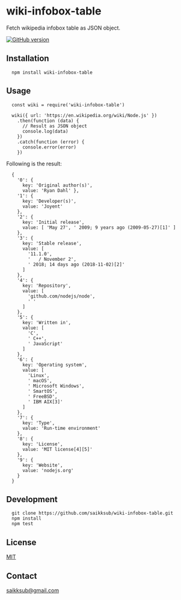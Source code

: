# wiki-infobox-table
Fetch wikipedia infobox table as JSON object.

[![GitHub version](https://badge.fury.io/gh/saikksub%2Fwiki-infobox-table.svg)](https://badge.fury.io/gh/saikksub%2Fwiki-infobox-table)

## Installation
```
  npm install wiki-infobox-table
```

## Usage
```
  const wiki = require('wiki-infobox-table')

  wiki({ url: 'https://en.wikipedia.org/wiki/Node.js' })
    .then(function (data) {
      // Result as JSON object
      console.log(data)
    })
    .catch(function (error) {
      console.error(error)
    })
```
Following is the result:

```
  {
    '0': {
      key: 'Original author(s)',
      value: 'Ryan Dahl' },
    '1': {
      key: 'Developer(s)',
      value: 'Joyent'
    },
    '2': {
      key: 'Initial release',
      value: [ 'May 27', ' 2009; 9 years ago (2009-05-27)[1]' ]
    },
    '3': {
      key: 'Stable release',
      value: [
        '11.1.0',
        '   / November 2',
        ' 2018; 14 days ago (2018-11-02)[2]'
      ]
    },
    '4': {
      key: 'Repository',
      value: [
        'github.com/nodejs/node',
        ' '
      ]
    },
    '5': {
      key: 'Written in',
      value: [
        'C',
        ' C++',
        ' JavaScript'
      ]
    },
    '6': {
      key: 'Operating system',
      value: [
        'Linux',
        ' macOS',
        ' Microsoft Windows',
        ' SmartOS',
        ' FreeBSD',
        ' IBM AIX[3]'
      ]
    },
    '7': {
      key: 'Type',
      value: 'Run-time environment'
    },
    '8': {
      key: 'License',
      value: 'MIT license[4][5]'
    },
    '9': {
      key: 'Website',
      value: 'nodejs.org'
    }
  }
```

## Development
```
  git clone https://github.com/saikksub/wiki-infobox-table.git
  npm install
  npm test
```

## License
[MIT](https://opensource.org/licenses/MIT)

## Contact
[saikksub@gmail.com](mailto:saikksub@gmail.com)
